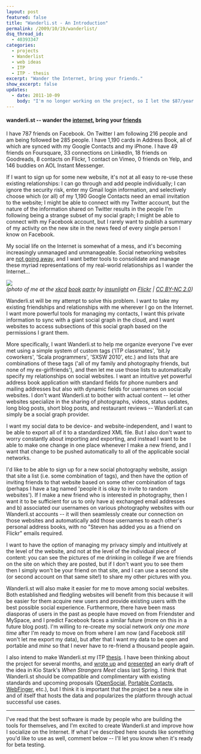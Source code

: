 ```yaml
---
layout: post
featured: false
title: "Wanderli.st - An Introduction"
permalink: /2009/10/19/wanderlist/
dsq_thread_id:
  - 40393347
categories:
  - projects
  - Wanderlist
  - web ideas
  - ITP
  - ITP - thesis
excerpt: "Wander the Internet, bring your friends."
show_excerpt: false
updates:
  - date: 2011-10-09
    body: "I'm no longer working on the project, so I let the $87/year wanderli.st domain expire and removed that link to minimize confusion."
---
```

#### wanderli.st -- wander the [internet][1], bring your [f][2][r][3][i][4][e][5][n][6][d][7][s][8]

I have 787 friends on Facebook. On Twitter I am following 216 people and am being followed be 285 people. I have 1,190 cards in Address Book, all of which are synced with my Google Contacts and my iPhone. I have 49 friends on Foursquare, 33 connections on LinkedIn, 18 friends on Goodreads, 8 contacts on Flickr, 1 contact on Vimeo, 0 friends on Yelp, and 146 buddies on AOL Instant Messenger.

If I want to sign up for some new website, it's not at all easy to re-use these existing relationships: I can go through and add people individually; I can ignore the security risk, enter my Gmail login information, and selectively choose which (or all) of my 1,190 Google Contacts need an email invitation to the website; I might be able to connect with my Twitter account, but the nature of the information shared on Twitter results in the people I'm following being a strange subset of my social graph; I might be able to connect with my Facebook account, but I rarely want to publish a summary of my activity on the new site in the news feed of every single person I know on Facebook.

My social life on the Internet is somewhat of a mess, and it's becoming increasingly unmanaged and unmanageable. Social networking websites are [not going away][9], and I want better tools to consolidate and manage these myriad representations of my real-world relationships as I wander the Internet...

[<img src="http://farm3.static.flickr.com/2638/3946559430_0d7136da91.jpg" />][10]  
*(photo of me at the [xkcd][11] [book][12] [party][13] by <a rel="cc:attributionURL" href="http://www.flickr.com/photos/insunlight/">insunlight</a> on [Flickr][13] | <a rel="license" href="http://creativecommons.org/licenses/by-nc/2.0/">CC BY-NC 2.0</a>)*

Wanderli.st will be my attempt to solve this problem. I want to take my existing friendships and relationships with me wherever I go on the Internet. I want more powerful tools for managing my contacts, I want this private information to sync with a giant social graph in the cloud, and I want websites to access subsections of this social graph based on the permissions I grant them.

More specifically, I want Wanderli.st to help me organize everyone I've ever met using a simple system of custom tags ('ITP classmates', 'bit.ly coworkers', 'Scala programmers', 'SXSW 2010', etc.) and lists that are combinations of these tags ('all of my family and photography friends, but none of my ex-girlfriends'), and then let me use those lists to automatically specify my relationships on social websites. I want an intuitive yet powerful address book application with standard fields for phone numbers and mailing addresses but also with dynamic fields for usernames on social websites. I don't want Wanderli.st to bother with actual content -- let other websites specialize in the sharing of photographs, videos, status updates, long blog posts, short blog posts, and restaurant reviews -- Wanderli.st can simply be a social graph provider.

I want my social data to be device- and website-independent, and I want to be able to export all of it to a standardized XML file. But I also don't want to worry constantly about importing and exporting, and instead I want to be able to make one change in one place whenever I make a new friend, and I want that change to be pushed automatically to all of the applicable social networks. 

I'd like to be able to sign up for a new social photography website, assign that site a list (i.e. some combination of tags), and then have the option of inviting friends to that website based on some other combination of tags (perhaps I have a tag named 'people it is okay to invite to random websites'). If I make a new friend who is interested in photography, then I want it to be sufficient for us to only have a) exchanged email addresses and b) associated our usernames on various photography websites with our Wanderli.st accounts -- it will then seamlessly create our connection on those websites and automatically add those usernames to each other's personal address books, with no "Steven has added you as a friend on Flickr" emails required.

I want to have the option of managing my privacy simply and intuitively at the level of the website, and not at the level of the individual piece of content: you can see the pictures of me drinking in college if we are friends on the site on which they are posted, but if I don't want you to see them then I simply won't be your friend on that site, and I can use a second site (or second account on that same site!) to share my other pictures with you.

Wanderli.st will also make it easier for me to move among social websites. Both established and fledgling websites will benefit from this because it will be easier for them acquire new users and provide existing users with the best possible social experience. Furthermore, there have been mass diasporas of users in the past as people have moved on from Friendster and MySpace, and I predict Facebook faces a similar future (more on this in a future blog post). I'm willing to re-create my social network *only one more time* after I'm ready to move on from where I am now (and Facebook *still* won't let me export my data), but after that I want my data to be open and portable and *mine* so that I never have to re-friend a thousand people again.

I also intend to make Wanderli.st my ITP [thesis][14]. I have been thinking about the project for several months, and [wrote up][15] and [presented][16] an early draft of the idea in Kio Stark's *When Strangers Meet* class last Spring. I think that Wanderli.st should be compatible and complimentary with existing standards and upcoming proposals ([OpenSocial][17], [Portable Contacts][18], [WebFinger][19], etc.), but I think it is important that the project be a new site in and of itself that hosts the data and popularizes the platform through actual successful use cases.  

- - -

I've read that the best software is made by people who are building the tools for themselves, and I'm excited to create Wanderli.st and improve how I socialize on the Internet. If what I've described here sounds like something you'd like to use as well, comment below -- I'll let you know when it's ready for beta testing.

 [1]: http://xkcd.com/256/
 [2]: http://www.facebook.com/home.php#/friends/
 [3]: http://twitter.com/following
 [4]: http://foursquare.com/manage_friends
 [5]: http://www.flickr.com/photos/friends/
 [6]: http://www.google.com/contacts
 [7]: http://www.linkedin.com/connections?trk=hb_side_cnts%20is
 [8]: https://github.com/
 [9]: http://en.wikipedia.org/wiki/List_of_social_networking_websites
 [10]: http://xkcd.com/256/
 [11]: http://xkcd.com/256/
 [12]: http://store.xkcd.com/xkcd/#xkcdvolume0
 [12]: http://auction-bot.appspot.com/
 [13]: http://www.flickr.com/photos/insunlight/3946559430/
 [14]: http://itp.nyu.edu/shows/thesis2009/
 [15]: /projects/thesis/wsm_projectproposal.pdf
 [16]: http://www.slideshare.net/lehrblogger/wsm-final-presentation
 [17]: http://www.opensocial.org/
 [18]: http://portablecontacts.net/
 [19]: http://code.google.com/p/webfinger/
